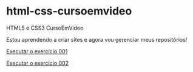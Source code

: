 # html-css-cursoemvideo
 HTML5 e CSS3 CursoEmVideo

Estou aprendendo a criar sites e agora vou gerenciar meus repositórios!

<a href="https://tiagocarbone.github.io/html-css-cursoemvideo/exercicios/ex001/"> Executar o exercício 001 </a>

<a href="https://tiagocarbone.github.io/html-css-cursoemvideo/exercicios/ex002/"> Executar o exercício 002 </a>